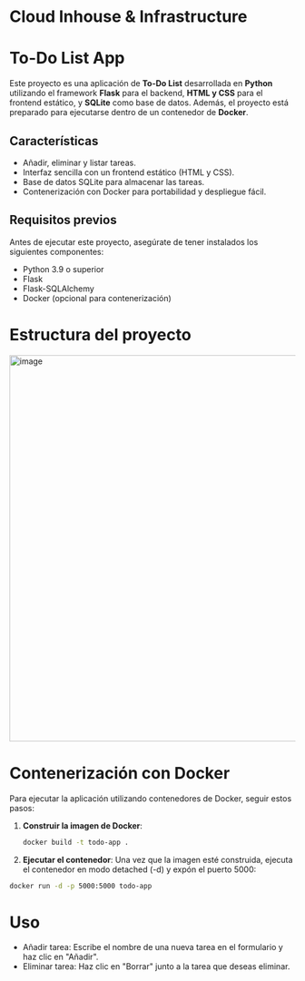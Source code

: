 # Cloud Inhouse & Infrastructure

# To-Do List App

Este proyecto es una aplicación de **To-Do List** desarrollada en **Python** utilizando el framework **Flask** para el backend, **HTML y CSS** para el frontend estático, y **SQLite** como base de datos. Además, el proyecto está preparado para ejecutarse dentro de un contenedor de **Docker**.

## Características

- Añadir, eliminar y listar tareas.
- Interfaz sencilla con un frontend estático (HTML y CSS).
- Base de datos SQLite para almacenar las tareas.
- Contenerización con Docker para portabilidad y despliegue fácil.

## Requisitos previos

Antes de ejecutar este proyecto, asegúrate de tener instalados los siguientes componentes:

- Python 3.9 o superior
- Flask
- Flask-SQLAlchemy
- Docker (opcional para contenerización)



# Estructura del proyecto 
<img width="681" alt="image" src="https://github.com/user-attachments/assets/837efa00-f14d-4ad3-bc53-4f7393ccb388">


# Contenerización con Docker
Para ejecutar la aplicación utilizando contenedores de Docker, seguir estos pasos:
1. **Construir la imagen de Docker**:

   ```bash
   docker build -t todo-app .
2.  **Ejecutar el contenedor**:
Una vez que la imagen esté construida, ejecuta el contenedor en modo detached (-d) y expón el puerto 5000:
  ```bash
  docker run -d -p 5000:5000 todo-app
```

# Uso
- Añadir tarea: Escribe el nombre de una nueva tarea en el formulario y haz clic en "Añadir".
- Eliminar tarea: Haz clic en "Borrar" junto a la tarea que deseas eliminar.


